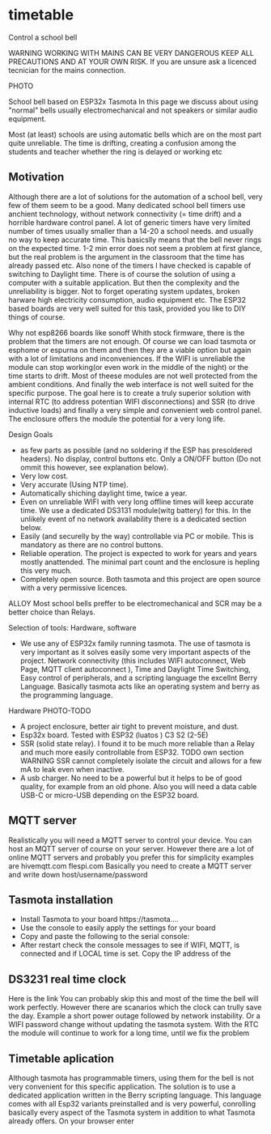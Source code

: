 # timetable
Control a school bell

WARNING WORKING WITH MAINS CAN BE VERY DANGEROUS KEEP ALL PRECAUTIONS AND AT YOUR OWN RISK. If you are unsure ask a licenced tecnician for the mains connection.

PHOTO

School bell based on ESP32x Tasmota
In this page we discuss about using "normal" bells usually electromechanical and not speakers or similar audio equipment.

Most (at least) schools are using automatic bells which are on the most part quite unreliable.
The time is drifting, creating a confusion among the students and teacher whether the ring is delayed or working etc

## Motivation
Although there are a lot of solutions for the automation of a school bell, very few of them seem to be a good. Many dedicated school bell timers use anchient technology, without network connectivity (= time drift) and a horrible hardware control panel.
A lot of generic timers have very limited number of times usually smaller than a 14-20 a school needs.
and usually no way to keep accurate time. This basicslly means that the bell never rings on the expected time. 1-2 min error does not seem a problem at first glance, but the real problem is the argument in the classroom that the time has already passed etc. Also none of the timers I have checked is capable of switching to Daylight time. There is of course the solution of using a computer with a suitable application. But then the complexity and the unreliability is bigger. Not to forget operating system updates, broken harware high electricity consumption, audio equipment etc. The ESP32 based boards are very well suited for this task, provided you like to DIY things of course.

Why not esp8266 boards like sonoff
Whith stock firmware, there is the problem that the timers are not enough.
Of course we can load tasmota or esphome or espurna on them and then they are a viable option but again with a lot of limitations and inconveniences. If the WIFI is unreliable the module can stop working(or even work in the middle of the night) or the time starts to drift. Most of theese modules are not well protected from the ambient conditions. And finally the web interface is not well suited for the specific purpose.
The goal here is to create a truly superior solution with internal RTC (to address potentian WIFI disconnections)
and SSR (to drive inductive loads) and finally a very simple and convenient web control panel. The enclosure offers the module the potential for a very long life.

Design Goals

- as few parts as possible (and no soldering if the ESP has presoldered headers). No display, control buttons etc. Only a ON/OFF button (Do not ommit this however, see explanation below).
- Very low cost.
- Very accurate (Using NTP time).
- Automatically shiching daylight time, twice a year.
- Even on unreliable WIFI with very long offline times will keep accurate time. We use a dedicated DS3131 module(witg battery) for this. In the unlikely event of no network availability there is a dedicated section below.
- Easily (and securelly by the way) controllable via PC or mobile. This is mandatory as there are no control buttons.
- Reliable operation. The project is expected to work for years and years mostly anattended. The minimal part count and the enclosure is hepling this very much.
- Completely open source. Both tasmota and this project are open source with a very permissive licences.

 ALLOY Most school bells preffer to be electromechanical and SCR may be a better choice than Relays.

Selection of tools: Hardware, software
- We use any of ESP32x family running tasmota. The use of tasmota is very important as it solves easily some very important aspects of the project. Network connectivity (this includes WIFI autoconnect, Web Page, MQTT client autoconnect ), Time and Daylight Time Switching, Easy control of peripherals, and a scripting language the excellnt Berry Language. Basically tasmota acts like an operating system and berry as the programming language.

Hardware PHOTO-TODO
- A project enclosure, better air tight to prevent moisture, and dust. 
- Esp32x board. Tested with ESP32 (luatos ) C3 S2 (2-5E)
- SSR (solid state relay). I found it to be much more reliable than a Relay and much more easily controllable from ESP32. TODO own section WARNING SSR cannot completely isolate the circuit and allows for a few mA to leak even when inactive.
- A usb charger. No need to be a powerful but it helps to be of good quality, for example from an old phone. Also you will need a data cable USB-C or micro-USB depending on the ESP32 board.

## MQTT server
Realistically you will need a MQTT server to control your device. You can host an MQTT server of course on your server. However there are a lot of online MQTT servers and probably you prefer this for simplicity
examples are
hivemqtt.com
flespi.com
Basically you need to create a MQTT server and write down host/username/password

## Tasmota installation
- Install Tasmota to your board https://tasmota....
- Use the console to easily apply the settings for your board
- Copy and paste the following to the serial console:
- After restart check the console messages to see if WIFI, MQTT, is connected and if LOCAL time is set. Copy the IP address of the 

## DS3231 real time clock
Here is the link
You can probably skip this and most of the time the bell will work perfectly. However there are scanarios which the clock can trully save the day. Example a short power outage followed by network instability. Or a WIFI password change without updating the tasmota system. With the RTC the module will continue to work for a long time, until we fix the problem

## Timetable aplication
Although tasmota has programmable timers, using them for the bell is not very convenient for this specific application. The solution is to use a dedicated application written in the Berry scripting language. This language comes with all Esp32 variants preinstalled and is very powerful, conrolling basically every aspect of the Tasmota system in addition to what Tasmota already offers.
On your browser enter 